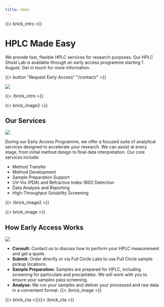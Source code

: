 ```yaml
---
title: Home
---
```

{{< brick_intro >}}

# HPLC Made Easy

We provide fast, flexible HPLC services for research purposes. Our HPLC Ghost Lab is available through an early access programme starting 1 August. Get in touch for more information.

{{< button "Request Early Access" "/contact/" >}}

![](/uploads/illustrations/hplc_service.png)

{{< /brick_intro >}}

{{< brick_image2 >}}

## Our Services

![](/uploads/illustrations/hplc_service_2.png)

During our Early Access Programme, we offer a focused suite of analytical services designed to accelerate your research. We can assist at every stage, from initial method design to final data interpretation. Our core services include:

* Method Transfer
* Method Development
* Sample Preparation Support
* UV-Vis (PDA) and Refractive Index (RID) Detection
* Data Analysis and Reporting
* High-Throughput Solubility Screening

{{< /brick_image2 >}}

{{< brick_image >}}

## How Early Access Works

![](/uploads/illustrations/hplc.png)

* **Consult:** Contact us to discuss how to perform your HPLC measurement and get a quote.
* **Submit:** Order directly or via Full Circle Labs to use Full Circle sample pickup locations.
* **Sample Preparation:** Samples are prepared for HPLC, including screening for particulate and precipitates.  We will work with you to ensure your samples pass screening.
* **Analyse:** We run your samples and deliver your processed and raw data in a convenient format.
{{< /brick_image >}}

<!-- Sections to fill in later

{{< brick_reviews >}}{{< /brick_reviews >}}
{{< brick_features >}}



## The Ultimate Hugo theme

Hugobricks covers all components you would like to have at hand. It is a power engine for your web oriented projects. It has excellent performance in all categories.

---

![](/img/icons/material-symbols/200/rounded/auto_awesome_mosaic.svg)
### Covers all components

We aim to provide the following bricks: intro, title, image, cta, contact, team, testimonials, about, pricing, products, product, usps, stats, gallery, quote, faqs, brands, video, blogs, post, related.

---

![](/img/icons/material-symbols/200/rounded/performance_max.svg)
### 99+ Google Lighthouse score

Lightning fast website. Lorem ipsum dolor sit amet consectetur adipisicing elit. Corporis illum nesciunt commodi vel nisi ut alias excepturi ipsum, totam, labore tempora, odit ex iste tempore sed.

---

![](/img/icons/material-symbols/200/rounded/design_services.svg)
### Themeable through CSS variables

Easily themeable. Lorem ipsum dolor sit amet consectetur adipisicing elit. Corporis illum nesciunt commodi vel nisi ut alias excepturi ipsum, totam, labore tempora, odit ex iste tempore sed.

---

![](/img/icons/material-symbols/200/rounded/devices.svg)
### Fully responsive on all devices

Works on every screen. Lorem ipsum dolor sit amet consectetur adipisicing elit. Corporis illum nesciunt commodi vel nisi ut alias excepturi ipsum, totam, labore tempora, odit ex iste tempore sed.

---

![](/img/icons/material-symbols/200/rounded/timer.svg)
### Super fast builds and deploys

Extremely fast. Lorem ipsum dolor sit amet consectetur adipisicing elit. Corporis illum nesciunt commodi vel nisi ut alias excepturi ipsum, totam, labore tempora, odit ex iste tempore sed.

---

![](/img/icons/material-symbols/200/rounded/auto_fix.svg)
### 10+ pre-build pages

Start with the end result. Lorem ipsum dolor sit amet consectetur adipisicing elit. Corporis illum nesciunt commodi vel nisi ut alias excepturi ipsum, totam, labore tempora, odit ex iste tempore sed.

{{< /brick_features >}}

{{< brick_prices >}}

## Our friendly pricing

Lorem ipsum dolor sit amet consectetur adipisicing elit. Corporis illum nesciunt commodi vel nisi ut alias excepturi ipsum, totam, labore tempora, odit ex iste tempore sed.

---

**budget**
### Open-source

Full-featured theme/page builder to create super fast & amazing website

### _$_**0**/month

- Hugobricks theme/code
- All available bricks
- Regular updates
- Bug fixes & security patches

[Get started](/get-started/)

---

**most popular**

### Hosted

Everything in one toolkit – We host your website on our top-notch infrastructure.

### _$_**25**/month

- Hugobricks theme/code
- All available bricks
- Regular updates
- Bug fixes & security patches
- Form handling + notifications
- CMS system for editors

[Yes, pick me!](/get-started/)

---

**everything**

### Enterprise

Get exceptional value and cost savings with our complete products suite.

### _$_**75**/month

- All other features plus:
- High priority support 
- Theme adjustments
- Custom bricks (on request)

[Contact us](/get-started/)

{{< /brick_prices >}}

-->

{{< brick_cta >}}{{< /brick_cta >}}
